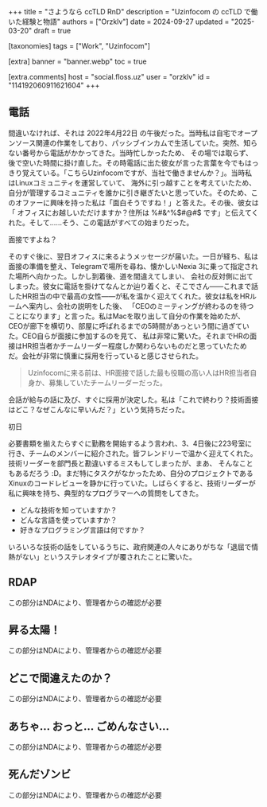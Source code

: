 +++
title = "さようなら ccTLD RnD"
description = "Uzinfocom の ccTLD で働いた経験と物語"
authors = ["Orzklv"]
date = 2024-09-27
updated = "2025-03-20"
draft = true

[taxonomies]
tags = ["Work", "Uzinfocom"]

[extra]
banner = "banner.webp"
toc = true

[extra.comments]
host = "social.floss.uz"
user = "orzklv"
id = "114192060911621604"
+++

## 電話

間違いなければ、それは 2022年4月22日 の午後だった。当時私は自宅でオープンソース関連の作業をしており、パッシブインカムで生活していた。突然、知らない番号から電話がかかってきた。当時忙しかったため、
その場では取らず、後で空いた時間に掛け直した。その時電話に出た彼女が言った言葉を今でもはっきり覚えている。「こちらUzinfocomですが、当社で働きませんか？」。当時私はLinuxコミュニティを運営していて、
海外に引っ越すことを考えていたため、自分が管理するコミュニティを誰かに引き継ぎたいと思っていた。そのため、このオファーに興味を持った私は「面白そうですね！」と答えた。その後、彼女は「
オフィスにお越しいただけますか？住所は %#&^%$#@#$ です」と伝えてくれた。そして……そう、この電話がすべての始まりだった。

面接ですよね？

そのすぐ後に、翌日オフィスに来るようメッセージが届いた。一日が経ち、私は面接の準備を整え、Telegramで場所を尋ね、懐かしいNexia 3に乗って指定された場所へ向かった。しかし到着後、道を間違えてしまい、
会社の反対側に出てしまった。彼女に電話を掛けてなんとか辿り着くと、そこでさん――これまで話したHR担当の中で最高の女性――が私を温かく迎えてくれた。彼女は私をHRルームへ案内し、会社の説明をした後、
「CEOのミーティングが終わるのを待つことになります」と言った。私はMacを取り出して自分の作業を始めたが、CEOが廊下を横切り、部屋に呼ばれるまでの5時間があっという間に過ぎていた。CEO自らが面接に参加するのを見て、
私は非常に驚いた。それまでHRの面接はHR担当者かチームリーダー程度しか関わらないものだと思っていたためだ。会社が非常に慎重に採用を行っていると感じさせられた。

> Uzinfocomに来る前は、HR面接で話した最も役職の高い人はHR担当者自身か、募集していたチームリーダーだった。

会話が給与の話に及び、すぐに採用が決定した。私は「これで終わり？技術面接はどこ？なぜこんなに早いんだ？」という気持ちだった。

初日

必要書類を揃えたらすぐに勤務を開始するよう言われ、3、4日後に223号室に行き、チームのメンバーに紹介された。皆フレンドリーで温かく迎えてくれた。技術リーダーを部門長と勘違いするミスもしてしまったが、まあ、
そんなこともあるだろう :D。まだ特にタスクがなかったため、自分のプロジェクトであるXinuxのコードレビューを静かに行っていた。しばらくすると、技術リーダーが私に興味を持ち、典型的なプログラマーへの質問をしてきた。

- どんな技術を知っていますか？
- どんな言語を使っていますか？
- 好きなプログラミング言語は何ですか？

いろいろな技術の話をしているうちに、政府関連の人々にありがちな「退屈で情熱がない」というステレオタイプが覆されたことに驚いた。

## RDAP

この部分はNDAにより、管理者からの確認が必要

## 昇る太陽！

この部分はNDAにより、管理者からの確認が必要

## どこで間違えたのか？

この部分はNDAにより、管理者からの確認が必要

## あちゃ… おっと… ごめんなさい…

この部分はNDAにより、管理者からの確認が必要

## 死んだゾンビ

この部分はNDAにより、管理者からの確認が必要

[Galina]: https://www.linkedin.com/in/galina-ahmedova-76b901231
